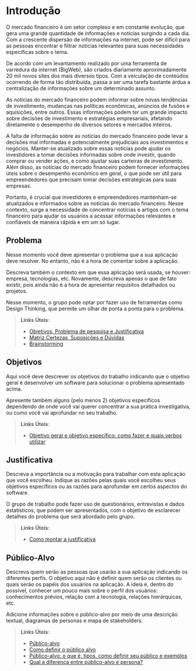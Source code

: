 # Introdução

O mercado financeiro é um setor complexo e em constante evolução, que gera uma grande quantidade de informações e notícias surgindo a cada dia. Com a crescente dispersão de informações na internet, pode ser difícil para as pessoas encontrar e filtrar notícias relevantes para suas necessidades específicas sobre o tema. 

De acordo com um levantamento realizado por uma ferramenta de varredura da internet (BigWeb), são criados diariamente aproximadamente 20 mil novos sites dos mais diversos tipos. Com a veiculação de conteúdos ocorrendo de forma tão distribuída, passa a ser uma tarefa bastante árdua a centralização de informações sobre um determinado assunto.

As notícias do mercado financeiro podem informar sobre novas tendências de investimento, mudanças nas políticas econômicas, anúncios de fusões e aquisições, entre outros. Essas informações podem ter um grande impacto sobre decisões de investimento e estratégias empresariais, afetando diretamente o desempenho de diversos setores e mercados inteiros.

A falta de informação sobre as notícias do mercado financeiro pode levar a decisões mal informadas e potencialmente prejudiciais aos investimentos e negócios. Manter-se atualizado sobre essas notícias pode ajudar os investidores a tomar decisões informadas sobre onde investir, quando comprar ou vender ações, e como ajustar suas carteiras de investimento. Além disso, as notícias do mercado financeiro podem fornecer informações úteis sobre o desempenho econômico em geral, o que pode ser útil para empreendedores que precisam tomar decisões estratégicas para suas empresas.

Portanto, é crucial que investidores e empreendedores mantenham-se atualizados e informados sobre as notícias do mercado financeiro. Nesse contexto, surge a necessidade de concentrar notícias e artigos com o tema financeiro para ajudar os usuários a acessar informações relevantes e confiáveis de maneira rápida e em um só lugar. 


## Problema
Nesse momento você deve apresentar o problema que a sua aplicação deve  resolver. No entanto, não é a hora de comentar sobre a aplicação.

Descreva também o contexto em que essa aplicação será usada, se  houver: empresa, tecnologias, etc. Novamente, descreva apenas o que de  fato existir, pois ainda não é a hora de apresentar requisitos  detalhados ou projetos.

Nesse momento, o grupo pode optar por fazer uso  de ferramentas como Design Thinking, que permite um olhar de ponta a ponta para o problema.

> **Links Úteis**:
> - [Objetivos, Problema de pesquisa e Justificativa](https://medium.com/@versioparole/objetivos-problema-de-pesquisa-e-justificativa-c98c8233b9c3)
> - [Matriz Certezas, Suposições e Dúvidas](https://medium.com/educa%C3%A7%C3%A3o-fora-da-caixa/matriz-certezas-suposi%C3%A7%C3%B5es-e-d%C3%BAvidas-fa2263633655)
> - [Brainstorming](https://www.euax.com.br/2018/09/brainstorming/)


## Objetivos

Aqui você deve descrever os objetivos do trabalho indicando que o objetivo geral é desenvolver um software para solucionar o problema apresentado acima. 

Apresente também alguns (pelo menos 2) objetivos específicos dependendo de onde você vai querer concentrar a sua prática investigativa, ou como você vai aprofundar no seu trabalho.
 
> **Links Úteis**:
> - [Objetivo geral e objetivo específico: como fazer e quais verbos utilizar](https://blog.mettzer.com/diferenca-entre-objetivo-geral-e-objetivo-especifico/)


## Justificativa

Descreva a importância ou a motivação para trabalhar com esta aplicação que você escolheu. Indique as razões pelas quais você escolheu seus objetivos específicos ou as razões para aprofundar em certos aspectos do software.

O grupo de trabalho pode fazer uso de questionários, entrevistas e dados estatísticos, que podem ser apresentados, com o objetivo de esclarecer detalhes do problema que será abordado pelo grupo.

> **Links Úteis**:
> - [Como montar a justificativa](https://guiadamonografia.com.br/como-montar-justificativa-do-tcc/)


## Público-Alvo

Descreva quem serão as pessoas que usarão a sua aplicação indicando os diferentes perfis. O objetivo aqui não é definir quem serão os clientes ou quais serão os papéis dos usuários na aplicação. A ideia é, dentro do possível, conhecer um pouco mais sobre o perfil dos usuários: conhecimentos prévios, relação com a tecnologia, relações
hierárquicas, etc.

Adicione informações sobre o público-alvo por meio de uma descrição textual, diagramas de personas e mapa de stakeholders.

> **Links Úteis**:
> - [Público-alvo](https://blog.hotmart.com/pt-br/publico-alvo/)
> - [Como definir o público alvo](https://exame.com/pme/5-dicas-essenciais-para-definir-o-publico-alvo-do-seu-negocio/)
> - [Público-alvo: o que é, tipos, como definir seu público e exemplos](https://klickpages.com.br/blog/publico-alvo-o-que-e/)
> - [Qual a diferença entre público-alvo e persona?](https://rockcontent.com/blog/diferenca-publico-alvo-e-persona/)
